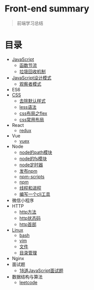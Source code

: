 # Front-end summary

> 前端学习总结

# 目录
- [JavaScript](./JavaScript/)
   - [函数节流](./JavaScript/函数节流.md)
   - [垃圾回收机制](./JavaScript/javaScript垃圾回收机制.md)
- [JavaScript设计模式](./JavaScript设计模式/)
    - [观察者模式](./JavaScript设计模式/观察者模式.js)
- ES6
- [CSS](./CSS/)
    - [去除默认样式](./CSS/去除默认样式.md)
    - [less语法](./CSS/less.md)
    - [css布局之flex](./CSS/css布局之flex.md)
    - [css常用布局](./CSS/css常用布局.md)
- React
    - [redux](./React/redux.md)
- Vue
    - [vuex](./Vue/vuex.md)
- Node
   - [node的path模块](./node/node-path.md)
   - [node的fs模块](./node/node-fs.md)
   - [node定时器](./node/node定时器.md)
   - [发布npm](./node/npm-publish.md)
   - [npm-scripts](./node/node-scripts.md)
   - [npm](./node/npm.md)
   - [线程和进程](./node/线程和进程.md)
   - [编写一个cli工具](./node/编写一个cli工具.md)
- 微信小程序
- HTTP
   - [http方法](./HTTP/http方法.md)
   - [http状态码](./HTTP/http状态码.md)
   - [http首部](./HTTP/http首部.md)
- [Linux](./linux)
   - [bash](./linux/bash.md)
   - [vim](./linux/vim.md)
   - [文件](./linux/文件.md)
   - [目录管理](./linux/目录管理.md)
- Nginx
- 面试题
   - [18道JavaScript面试题](./面试题/18道js笔试题.md)
- 数据结构与算法
   - [leetcode](https://github.com/funnycoderstar/leetcode)

